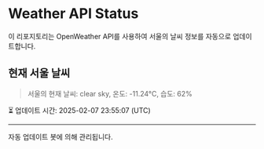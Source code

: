 
# Weather API Status

이 리포지토리는 OpenWeather API를 사용하여 서울의 날씨 정보를 자동으로 업데이트합니다.

## 현재 서울 날씨
> 서울의 현재 날씨: clear sky, 온도: -11.24°C, 습도: 62%

⏳ 업데이트 시간: 2025-02-07 23:55:07 (UTC)

---
자동 업데이트 봇에 의해 관리됩니다.
